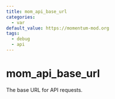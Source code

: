```yaml
---
title: mom_api_base_url
categories:
  - var
default_value: https://momentum-mod.org
tags:
  - debug
  - api
---
```


# mom_api_base_url

The base URL for API requests.
